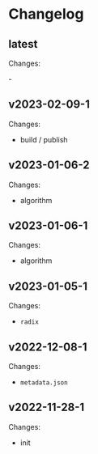 # Changelog

## latest

Changes:

\-

## v2023-02-09-1

Changes:

- build / publish

## v2023-01-06-2

Changes:

- algorithm

## v2023-01-06-1

Changes:

- algorithm

## v2023-01-05-1

Changes:

- `radix`

## v2022-12-08-1

Changes:

- `metadata.json`

## v2022-11-28-1

Changes:

- init
